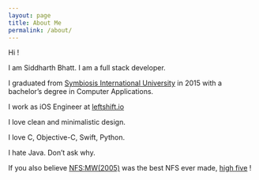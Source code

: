 ```yaml
---
layout: page
title: About Me
permalink: /about/
---
```


Hi !
  
I am Siddharth Bhatt. I am a full stack developer.

I graduated from [Symbiosis International University](http://siu.edu.in/) in 2015 with a bachelor’s degree in Computer Applications.

I work as iOS Engineer at [leftshift.io](http://leftshift.io/)

I love clean and minimalistic design.

I love C, Objective-C, Swift, Python.

I hate Java. Don’t ask why.

If you also believe [NFS:MW(2005)](https://en.wikipedia.org/wiki/Need_for_Speed:_Most_Wanted_%282005_video_game%29) was the best NFS ever made, [high five](https://www.campuspride.org/wp-content/uploads/3db1d0f.jpg) !



